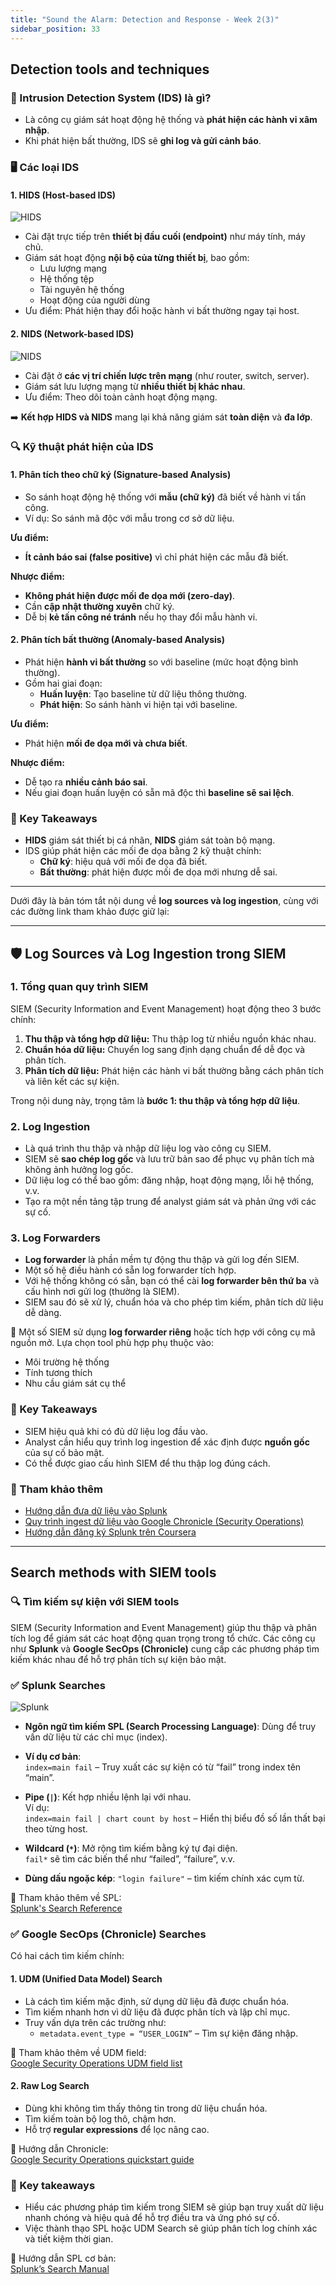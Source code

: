 ```yaml
---
title: "Sound the Alarm: Detection and Response - Week 2(3)"
sidebar_position: 33
---
```


## Detection tools and techniques

### 🔐 Intrusion Detection System (IDS) là gì?

- Là công cụ giám sát hoạt động hệ thống và **phát hiện các hành vi xâm nhập**.
- Khi phát hiện bất thường, IDS sẽ **ghi log và gửi cảnh báo**.

### 🖥️ Các loại IDS

#### 1. **HIDS (Host-based IDS)**

![HIDS](<./img/course6-mod4(1).png>)

- Cài đặt trực tiếp trên **thiết bị đầu cuối (endpoint)** như máy tính, máy chủ.
- Giám sát hoạt động **nội bộ của từng thiết bị**, bao gồm:
  - Lưu lượng mạng
  - Hệ thống tệp
  - Tài nguyên hệ thống
  - Hoạt động của người dùng
- Ưu điểm: Phát hiện thay đổi hoặc hành vi bất thường ngay tại host.

#### 2. **NIDS (Network-based IDS)**

![NIDS](<./img/course6-mod4(2).png>)

- Cài đặt ở **các vị trí chiến lược trên mạng** (như router, switch, server).
- Giám sát lưu lượng mạng từ **nhiều thiết bị khác nhau**.
- Ưu điểm: Theo dõi toàn cảnh hoạt động mạng.

➡️ **Kết hợp HIDS và NIDS** mang lại khả năng giám sát **toàn diện** và **đa lớp**.

### 🔍 Kỹ thuật phát hiện của IDS

#### 1. Phân tích theo chữ ký (Signature-based Analysis)

- So sánh hoạt động hệ thống với **mẫu (chữ ký)** đã biết về hành vi tấn công.
- Ví dụ: So sánh mã độc với mẫu trong cơ sở dữ liệu.

**Ưu điểm:**

- **Ít cảnh báo sai (false positive)** vì chỉ phát hiện các mẫu đã biết.

**Nhược điểm:**

- **Không phát hiện được mối đe dọa mới (zero-day)**.
- Cần **cập nhật thường xuyên** chữ ký.
- Dễ bị **kẻ tấn công né tránh** nếu họ thay đổi mẫu hành vi.

#### 2. Phân tích bất thường (Anomaly-based Analysis)

- Phát hiện **hành vi bất thường** so với baseline (mức hoạt động bình thường).
- Gồm hai giai đoạn:
  - **Huấn luyện**: Tạo baseline từ dữ liệu thông thường.
  - **Phát hiện**: So sánh hành vi hiện tại với baseline.

**Ưu điểm:**

- Phát hiện **mối đe dọa mới và chưa biết**.

**Nhược điểm:**

- Dễ tạo ra **nhiều cảnh báo sai**.
- Nếu giai đoạn huấn luyện có sẵn mã độc thì **baseline sẽ sai lệch**.

### 📌 Key Takeaways

- **HIDS** giám sát thiết bị cá nhân, **NIDS** giám sát toàn bộ mạng.
- IDS giúp phát hiện các mối đe dọa bằng 2 kỹ thuật chính:
  - **Chữ ký**: hiệu quả với mối đe dọa đã biết.
  - **Bất thường**: phát hiện được mối đe dọa mới nhưng dễ sai.

---

Dưới đây là bản tóm tắt nội dung về **log sources và log ingestion**, cùng với các đường link tham khảo được giữ lại:

---

## 🛡️ Log Sources và Log Ingestion trong SIEM

### 1. **Tổng quan quy trình SIEM**

SIEM (Security Information and Event Management) hoạt động theo 3 bước chính:

1. **Thu thập và tổng hợp dữ liệu:** Thu thập log từ nhiều nguồn khác nhau.
2. **Chuẩn hóa dữ liệu:** Chuyển log sang định dạng chuẩn để dễ đọc và phân tích.
3. **Phân tích dữ liệu:** Phát hiện các hành vi bất thường bằng cách phân tích và liên kết các sự kiện.

Trong nội dung này, trọng tâm là **bước 1: thu thập và tổng hợp dữ liệu**.

### 2. Log Ingestion

- Là quá trình thu thập và nhập dữ liệu log vào công cụ SIEM.
- SIEM sẽ **sao chép log gốc** và lưu trữ bản sao để phục vụ phân tích mà không ảnh hưởng log gốc.
- Dữ liệu log có thể bao gồm: đăng nhập, hoạt động mạng, lỗi hệ thống, v.v.
- Tạo ra một nền tảng tập trung để analyst giám sát và phản ứng với các sự cố.

### 3. Log Forwarders

- **Log forwarder** là phần mềm tự động thu thập và gửi log đến SIEM.
- Một số hệ điều hành có sẵn log forwarder tích hợp.
- Với hệ thống không có sẵn, bạn có thể cài **log forwarder bên thứ ba** và cấu hình nơi gửi log (thường là SIEM).
- SIEM sau đó sẽ xử lý, chuẩn hóa và cho phép tìm kiếm, phân tích dữ liệu dễ dàng.

🔸 Một số SIEM sử dụng **log forwarder riêng** hoặc tích hợp với công cụ mã nguồn mở. Lựa chọn tool phù hợp phụ thuộc vào:

- Môi trường hệ thống
- Tính tương thích
- Nhu cầu giám sát cụ thể

### 🎯 Key Takeaways

- SIEM hiệu quả khi có đủ dữ liệu log đầu vào.
- Analyst cần hiểu quy trình log ingestion để xác định được **nguồn gốc** của sự cố bảo mật.
- Có thể được giao cấu hình SIEM để thu thập log đúng cách.

### 🔗 Tham khảo thêm

- [Hướng dẫn đưa dữ liệu vào Splunk](https://docs.splunk.com/Documentation/SplunkCloud/9.0.2303/Data/Howdoyouwanttoadddata)
- [Quy trình ingest dữ liệu vào Google Chronicle (Security Operations)](https://cloud.google.com/chronicle/docs/data-ingestion-flow)
- [Hướng dẫn đăng ký Splunk trên Coursera](https://www.coursera.org/learn/detection-and-response/supplement/Wg478/follow-along-guide-for-splunk-sign-up)

---

## Search methods with SIEM tools

### 🔍 Tìm kiếm sự kiện với SIEM tools

SIEM (Security Information and Event Management) giúp thu thập và phân tích log để giám sát các hoạt động quan trọng trong tổ chức. Các công cụ như **Splunk** và **Google SecOps (Chronicle)** cung cấp các phương pháp tìm kiếm khác nhau để hỗ trợ phân tích sự kiện bảo mật.

### ✅ Splunk Searches

![Splunk](<./img/course6-mod4(3).png>)

- **Ngôn ngữ tìm kiếm SPL (Search Processing Language)**: Dùng để truy vấn dữ liệu từ các chỉ mục (index).
- **Ví dụ cơ bản**:  
  `index=main fail` – Truy xuất các sự kiện có từ “fail” trong index tên “main”.

- **Pipe (`|`)**: Kết hợp nhiều lệnh lại với nhau.  
  Ví dụ:  
  `index=main fail | chart count by host` – Hiển thị biểu đồ số lần thất bại theo từng host.

- **Wildcard (`*`)**: Mở rộng tìm kiếm bằng ký tự đại diện.  
  `fail*` sẽ tìm các biến thể như “failed”, “failure”, v.v.

- **Dùng dấu ngoặc kép**: `"login failure"` – tìm kiếm chính xác cụm từ.

🔗 Tham khảo thêm về SPL:  
[Splunk's Search Reference](https://docs.splunk.com/Documentation/Splunk/9.0.2/SearchReference/UnderstandingSPLsyntax)

### ✅ Google SecOps (Chronicle) Searches

Có hai cách tìm kiếm chính:

#### 1. UDM (Unified Data Model) Search

- Là cách tìm kiếm mặc định, sử dụng dữ liệu đã được chuẩn hóa.
- Tìm kiếm nhanh hơn vì dữ liệu đã được phân tích và lập chỉ mục.
- Truy vấn dựa trên các trường như:
  - `metadata.event_type = “USER_LOGIN”` – Tìm sự kiện đăng nhập.

🔗 Tham khảo thêm về UDM field:  
[Google Security Operations UDM field list](https://cloud.google.com/chronicle/docs/reference/udm-field-list)

#### 2. Raw Log Search

- Dùng khi không tìm thấy thông tin trong dữ liệu chuẩn hóa.
- Tìm kiếm toàn bộ log thô, chậm hơn.
- Hỗ trợ **regular expressions** để lọc nâng cao.

🔗 Hướng dẫn Chronicle:  
[Google Security Operations quickstart guide](https://cloud.google.com/chronicle/docs/review-security-alert)

### 📌 Key takeaways

- Hiểu các phương pháp tìm kiếm trong SIEM sẽ giúp bạn truy xuất dữ liệu nhanh chóng và hiệu quả để hỗ trợ điều tra và ứng phó sự cố.
- Việc thành thạo SPL hoặc UDM Search sẽ giúp phân tích log chính xác và tiết kiệm thời gian.

🔗 Hướng dẫn SPL cơ bản:  
[Splunk’s Search Manual](https://docs.splunk.com/Documentation/Splunk/9.0.1/Search/GetstartedwithSearch)
